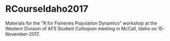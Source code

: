 # RCourseIdaho2017
Materials for the "R for Fisheries Population Dynamics" workshop at the Western Division of AFS Student Colloqium meeting in McCall, Idaho on 15-November-2017.
